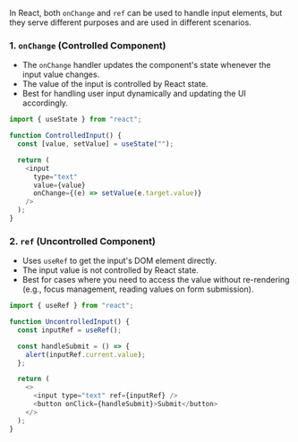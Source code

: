 In React, both `onChange` and `ref` can be used to handle input elements, but they serve different purposes and are used in different scenarios.

### 1. `onChange` (Controlled Component)

-   The `onChange` handler updates the component's state whenever the input value changes.
-   The value of the input is controlled by React state.
-   Best for handling user input dynamically and updating the UI accordingly.
```javascript
import { useState } from "react";

function ControlledInput() {
  const [value, setValue] = useState("");

  return (
    <input 
      type="text" 
      value={value} 
      onChange={(e) => setValue(e.target.value)} 
    />
  );
}

```
### 2. `ref` (Uncontrolled Component)

-   Uses `useRef` to get the input's DOM element directly.
-   The input value is not controlled by React state.
-   Best for cases where you need to access the value without re-rendering (e.g., focus management, reading values on form submission).

```js
import { useRef } from "react";

function UncontrolledInput() {
  const inputRef = useRef();

  const handleSubmit = () => {
    alert(inputRef.current.value);
  };

  return (
    <>
      <input type="text" ref={inputRef} />
      <button onClick={handleSubmit}>Submit</button>
    </>
  );
}

```
